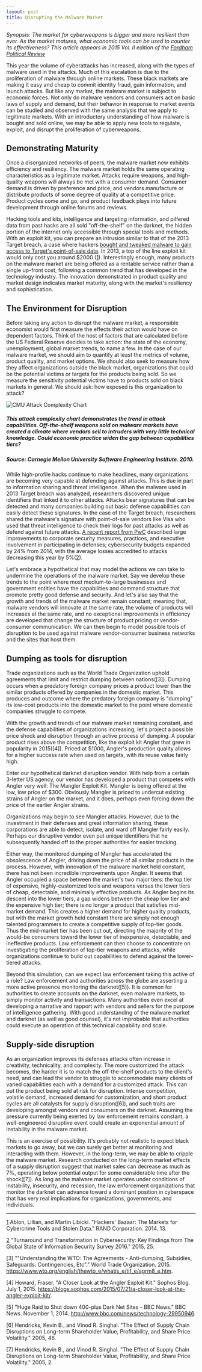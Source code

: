 ```yaml
---
layout: post
title: Disrupting the Malware Market
---
```

*Synopsis: The market for cyberweapons is bigger and more resilient than ever. As the market matures, what economic tools can be used to counter its effectiveness?*
*This article appears in 2015 Vol. II edition of the [Fordham Political Review](http://fordhampoliticalreview.org)*

This year the volume of cyberattacks has increased, along with the types of malware used in the attacks. Much of this escalation is due to the proliferation of malware through online markets. These black markets are making it easy and cheap to commit identity fraud, gain information, and launch attacks. But like any market, the malware market is subject to economic forces. Not only do malware vendors and consumers act on basic laws of supply and demand, but their behavior in response to market events can be studied and observed with the same analysis that we apply to legitimate markets. With an introductory understanding of how malware is bought and sold online, we may be able to apply new tools to regulate, exploit, and disrupt the proliferation of cyberweapons.

## Demonstrating Maturity

Once a disorganized networks of peers, the malware market now exhibits efficiency and resiliency. The malware market holds the same operating characteristics as a legitimate market. Attacks require weapons, and high-quality weapons will always be met with a consumer demand. Consumer demand is driven by preference and price, and vendors manufacture or distribute products of some degree of quality at a competitive price. Product cycles come and go, and product feedback plays into future development through online forums and reviews.

Hacking tools and kits, intelligence and targeting information, and pilfered data from past hacks are all sold "off-the-shelf" on the darknet, the hidden portion of the internet only accessible through special tools and methods. With an exploit kit, you can prepare an intrusion similar to that of the 2013 Target breach, a case where hackers [bought and tweaked malware to gain access to Target's point-of-sale data][1].  In 2013, a top of the line exploit kit would only cost you around $2000 ([1]). Interestingly enough, many products on the malware market are being offered as a rentable service rather than a single up-front cost, following a common trend that has developed in the technology industry. The innovation demonstrated in product quality and market design indicates market maturity, along with the market's resiliency and sophistication.

## The Environment for Disruption

Before taking any action to disrupt the malware market, a responsible economist would first measure the effects their action would have on dependent factors. Think of the host of factors that are calculated before the US Federal Reserve decides to take action: the state of the economy, unemployment, global market trends, to name a few. In the case of our malware market, we should aim to quantify at least the metrics of volume, product quality, and market options. We should also seek to measure how they affect organizations outside the black market, organizations that could be the potential victims or targets for the products being sold. So we measure the sensitivity potential victims have to products sold on black markets in general. We should ask: how exposed is this organization to attack?

![CMU Attack Complexity Chart](../../../../public/img/post_img/2015-12-02-disrupting-malware-markets.jpg "CMU Attack Complexity Chart")

##### *This attack complexity chart demonstrates the trend in attack capabilities. Off-the-shelf weapons sold on malware markets have created a climate where vendors sell to intruders with very little technical knowledge. Could economic practice widen the gap between capabilities tiers?*

##### *Source: Carnegie Mellon University Software Engineering Institute. 2010.*

While high-profile hacks continue to make headlines, many organizations are becoming very capable at defending against attacks. This is due in part to information sharing and threat intelligence. When the malware used in 2013 Target breach was analyzed, researchers discovered unique identifiers that linked it to other attacks. Attacks bear signatures that can be detected and many companies building out basic defense capabilities can easily detect these signatures. In the case of the Target breach, researchers shared the malware's signature with point-of-sale vendors like Visa who used that threat intelligence to check their logs for past attacks as well as defend against future attacks. [A recent report from PwC][2] described large improvements to corporate security measures, practices, and executive involvement in participating in defenses; cybersecurity budgets expanded by 24% from 2014, with the average losses accredited to attacks decreasing this year by 5%([2]).

Let's embrace a hypothetical that may model the actions we can take to undermine the operations of the malware market. Say we develop these trends to the point where most medium-to-large businesses and government entities have the capabilities and command structure that promote pretty good defense and security. And let's also say that the growth and trends of the malware market remain constant; meaning that, malware vendors will innovate at the same rate, the volume of products will increases at the same rate, and no exceptional improvements in efficiency are developed that change the structure of product pricing or vendor-consumer communication. We can then begin to model possible tools of disruption to be used against malware vendor-consumer business networks and the sites that host them.

## Dumping as tools for disruption

Trade organizations such as the World Trade Organization uphold agreements that limit and restrict dumping between nations([3]). Dumping occurs when a predatory foreign company prices a product lower than the similar products offered by companies in the domestic market. This produces and outcome where the predatory foreign company is "dumping" its low-cost products into the domestic market to the point where domestic companies struggle to compete.

With the growth and trends of our malware market remaining constant, and the defense capabilities of organizations increasing, let's project a possible price shock and disruption through an active process of dumping. A popular product rises above the competition, like the exploit kit Angler that grew in popularity in 2015([4]). Priced at $1000, Angler's production quality allows for a higher success rate when used on targets, with its reuse value fairly high.

Enter our hypothetical darknet disruption vendor. With help from a certain 3-letter US agency, our vendor has developed a product that competes with Angler very well: The Mangler Exploit Kit. Mangler is being offered at the low, low price of $300. Obviously Mangler is priced to undercut existing strains of Angler on the market, and it does, perhaps even forcing down the price of the earlier Angler strains.

Organizations may begin to see Mangler attacks. However, due to the investment in their defenses and great information sharing, these corporations are able to detect, isolate, and ward off Mangler fairly easily. Perhaps our disruptive vendor even put unique identifiers that he subsequently handed off to the proper authorities for easier tracking.

Either way, the monitored dumping of Mangler has accelerated the obsolescence of Angler, driving down the price of all similar products in the process. However, with innovation of the malware market held constant, there has not been incredible improvements upon Angler. It seems that Angler occupied a space between the market's two major tiers: the top tier of expensive, highly-customized tools and weapons versus the lower tiers of cheap, detectable, and minimally effective products. As Angler begins its descent into the lower tiers, a gap widens between the cheap low tier and the expensive high tier; there is no longer a product that satisfies mid-market demand. This creates a higher demand for higher quality products, but with the market growth held constant there are simply not enough talented programmers to create a competitive supply of top-tier goods. Thus the mid-market tier has been cut out, directing the majority of the would-be consumers toward the lower tier of inexpensive, detectable, and ineffective products. Law enforcement can then choose to concentrate on investigating the proliferation of top-tier weapons and attacks, while organizations continue to build out capabilities to defend against the lower-tiered attacks.

Beyond this simulation, can we expect law enforcement taking this active of a role? Law enforcement and authorities across the globe are asserting a more active presence monitoring the darknet([5]). It is common for authorities to create accounts on the darknet, even malware markets, to simply monitor activity and transactions. Many authorities even excel at developing a narrative and rapport with vendors and sellers for the purpose of intelligence gathering. With good understanding of the malware market and darknet (as well as good counsel), it's not improbable that authorities could execute an operation of this technical capability and scale.

## Supply-side disruption

As an organization improves its defenses attacks often increase in creativity, technicality, and complexity. The more customized the attack becomes, the harder it is to match the off-the-shelf products to the client's need, and can lead the vendor to struggle to accommodate many clients of varied capabilities each with a demand for a customized attack. This can put the product being sold at risk for disruption. Intense competition, volatile demand, increased demand for customization, and short product cycles are all catalysts for supply disruption([6]), and such traits are developing amongst vendors and consumers on the darknet. Assuming the pressure currently being exerted by law enforcement remains constant, a well-engineered disruptive event could create an exponential amount of instability in the malware market.

This is an exercise of possibility. It's probably not realistic to expect black markets to go away, but we can surely get better at monitoring and interacting with them. However, in the long-term, we may be able to cripple the malware market. Research conducted on the long-term market effects of a supply disruption suggest that market sales can decrease as much as 7%, operating below potential output for some considerable time after the shock([7]). As long as the malware market operates under conditions of instability, insecurity, and recession, the law enforcement organizations that monitor the darknet can advance toward a dominant position in cyberspace that has very real implications for organizations, governments, and individuals.

* * *

[1] Ablon, Lillian, and Martin Libicki. "Hackers' Bazaar: The Markets for Cybercrime Tools and Stolen Data." RAND Corporation. 2014. 13.

[2] "Turnaround and Transformation in Cybersecurity: Key Findings from The Global State of Information Security Survey 2016." 2015, 25.

[3] ""Understanding the WTO: The Agreements - Anti-dumping, Subsidies, Safeguards: Contingencies, Etc"." World Trade Organization. 2015. https://www.wto.org/english/thewto_e/whatis_e/tif_e/agrm8_e.htm.

[4] Howard, Fraser. "A Closer Look at the Angler Exploit Kit." Sophos Blog. July 1, 2015. https://blogs.sophos.com/2015/07/21/a-closer-look-at-the-angler-exploit-kit/.

[5] "Huge Raid to Shut down 400-plus Dark Net Sites - BBC News." BBC News. November 1, 2014. http://www.bbc.com/news/technology-29950946.

[6] Hendricks, Kevin B., and Vinod R. Singhal. "The Effect of Supply Chain Disruptions on Long-term Shareholder Value, Profitability, and Share Price Volatility." 2005, 46. 

[7] Hendricks, Kevin B., and Vinod R. Singhal. "The Effect of Supply Chain Disruptions on Long-term Shareholder Value, Profitability, and Share Price Volatility." 2005, 2. 

[1]: https://www.google.com/url?q=http://investigations.nbcnews.com/_news/2014/01/17/22341717-thieves-tweaked-off-the-shelf-malware-for-target-data-heist-security-firm-says&sa=D&usg=AFQjCNHQHRxM860DfIAZO-7E9v3U60QSJA
[2]: https://www.google.com/url?q=http://www.pwc.com/gsiss&sa=D&usg=AFQjCNHKCT95FJ1fmerNR8XHUK14-AY-_w